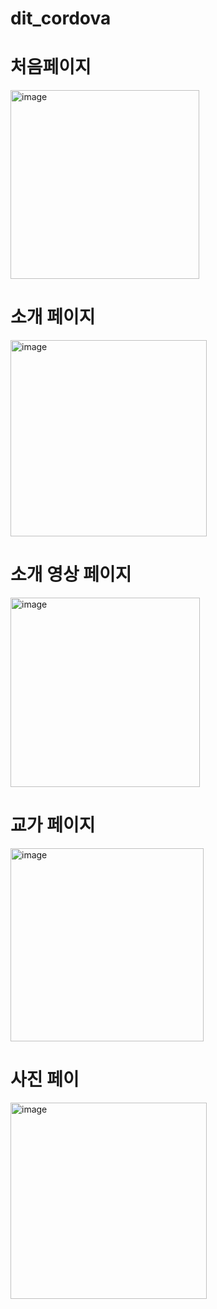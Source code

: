 # dit_cordova
<h1>처음페이지</h1>
<img width="302" alt="image" src="https://user-images.githubusercontent.com/74278588/204423132-7a78b7a4-9743-44d8-b2eb-c0f82ce964a1.png">
<h1>소개 페이지</h1>
<img width="314" alt="image" src="https://user-images.githubusercontent.com/74278588/204423157-f966f368-00f1-46ab-b210-8670d7e5c723.png">
<h1>소개 영상 페이지</h1>
<img width="303" alt="image" src="https://user-images.githubusercontent.com/74278588/204423187-1212194c-6e9c-4c26-bf94-d6507e1bb65c.png">
<h1>교가 페이지</h1>
<img width="309" alt="image" src="https://user-images.githubusercontent.com/74278588/204423262-60768008-9b2b-4343-8764-6f38e8758acf.png">
<h1>사진 페이</h1>
<img width="314" alt="image" src="https://user-images.githubusercontent.com/74278588/204423328-90dcd50a-4489-4fa5-9c10-c287543322eb.png">
